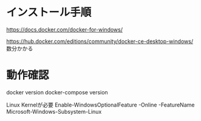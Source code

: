 # インストール手順  

https://docs.docker.com/docker-for-windows/

https://hub.docker.com/editions/community/docker-ce-desktop-windows/
数分かかる

# 動作確認
docker version
docker-compose version

Linux Kernelが必要
Enable-WindowsOptionalFeature -Online -FeatureName Microsoft-Windows-Subsystem-Linux
